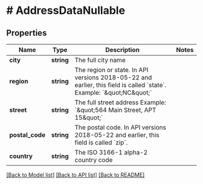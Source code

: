 # # AddressDataNullable

## Properties

Name | Type | Description | Notes
------------ | ------------- | ------------- | -------------
**city** | **string** | The full city name |
**region** | **string** | The region or state. In API versions 2018-05-22 and earlier, this field is called &#x60;state&#x60;. Example: &#x60;\&quot;NC\&quot;&#x60; |
**street** | **string** | The full street address Example: &#x60;\&quot;564 Main Street, APT 15\&quot;&#x60; |
**postal_code** | **string** | The postal code. In API versions 2018-05-22 and earlier, this field is called &#x60;zip&#x60;. |
**country** | **string** | The ISO 3166-1 alpha-2 country code |

[[Back to Model list]](../../README.md#models) [[Back to API list]](../../README.md#endpoints) [[Back to README]](../../README.md)
